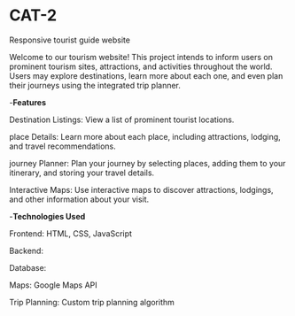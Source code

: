 # CAT-2
Responsive tourist guide website 

Welcome to our tourism website! This project intends to inform users on prominent tourism sites, attractions, and activities throughout the world. Users may explore destinations, learn more about each one, and even plan their journeys using the integrated trip planner.

-**Features**

Destination Listings: View a list of prominent tourist locations.

place Details: Learn more about each place, including attractions, lodging, and travel recommendations.

journey Planner: Plan your journey by selecting places, adding them to your itinerary, and storing your travel details.

Interactive Maps: Use interactive maps to discover attractions, lodgings, and other information about your visit.

-**Technologies Used**

Frontend: HTML, CSS, JavaScript

Backend: 

Database: 

Maps: Google Maps API

Trip Planning: Custom trip planning algorithm
